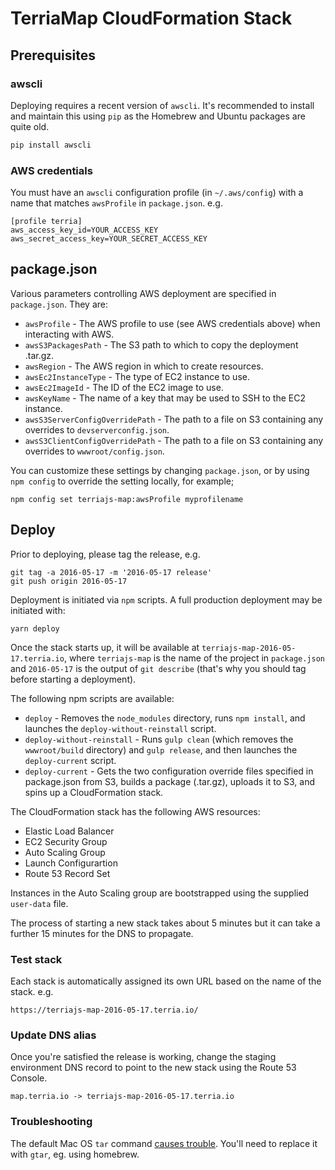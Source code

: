# TerriaMap CloudFormation Stack

## Prerequisites

### awscli

Deploying requires a recent version of `awscli`. It's recommended to install and maintain this using `pip` as the Homebrew and Ubuntu packages are quite old.

```sh
pip install awscli
```

### AWS credentials

You must have an `awscli` configuration profile (in `~/.aws/config`) with a name that matches `awsProfile` in `package.json`. e.g.

```
[profile terria]
aws_access_key_id=YOUR_ACCESS_KEY
aws_secret_access_key=YOUR_SECRET_ACCESS_KEY
```

## package.json

Various parameters controlling AWS deployment are specified in `package.json`. They are:

- `awsProfile` - The AWS profile to use (see AWS credentials above) when interacting with AWS.
- `awsS3PackagesPath` - The S3 path to which to copy the deployment .tar.gz.
- `awsRegion` - The AWS region in which to create resources.
- `awsEc2InstanceType` - The type of EC2 instance to use.
- `awsEc2ImageId` - The ID of the EC2 image to use.
- `awsKeyName` - The name of a key that may be used to SSH to the EC2 instance.
- `awsS3ServerConfigOverridePath` - The path to a file on S3 containing any overrides to `devserverconfig.json`.
- `awsS3ClientConfigOverridePath` - The path to a file on S3 containing any overrides to `wwwroot/config.json`.

You can customize these settings by changing `package.json`, or by using `npm config` to override the setting locally, for example;

```
npm config set terriajs-map:awsProfile myprofilename
```

## Deploy

Prior to deploying, please tag the release, e.g.

```
git tag -a 2016-05-17 -m '2016-05-17 release'
git push origin 2016-05-17
```

Deployment is initiated via `npm` scripts. A full production deployment may be initiated with:

```
yarn deploy
```

Once the stack starts up, it will be available at `terriajs-map-2016-05-17.terria.io`, where `terriajs-map` is the name of the project in `package.json` and `2016-05-17` is the output of `git describe` (that's why you should tag before starting a deployment).

The following npm scripts are available:

- `deploy` - Removes the `node_modules` directory, runs `npm install`, and launches the `deploy-without-reinstall` script.
- `deploy-without-reinstall` - Runs `gulp clean` (which removes the `wwwroot/build` directory) and `gulp release`, and then launches the `deploy-current` script.
- `deploy-current` - Gets the two configuration override files specified in package.json from S3, builds a package (.tar.gz), uploads it to S3, and spins up a CloudFormation stack.

The CloudFormation stack has the following AWS resources:

- Elastic Load Balancer
- EC2 Security Group
- Auto Scaling Group
- Launch Configurartion
- Route 53 Record Set

Instances in the Auto Scaling group are bootstrapped using the supplied `user-data` file.

The process of starting a new stack takes about 5 minutes but it can take a further 15 minutes for the DNS to propagate.

### Test stack

Each stack is automatically assigned its own URL based on the name of the stack. e.g.

```
https://terriajs-map-2016-05-17.terria.io/
```

### Update DNS alias

Once you're satisfied the release is working, change the staging environment DNS record to point to the new stack using the Route 53 Console.

```
map.terria.io -> terriajs-map-2016-05-17.terria.io
```

### Troubleshooting

The default Mac OS `tar` command [causes trouble](http://superuser.com/questions/318809/linux-os-x-tar-incompatibility-tarballs-created-on-os-x-give-errors-when-unt). You'll need to replace it with `gtar`, eg. using homebrew.
